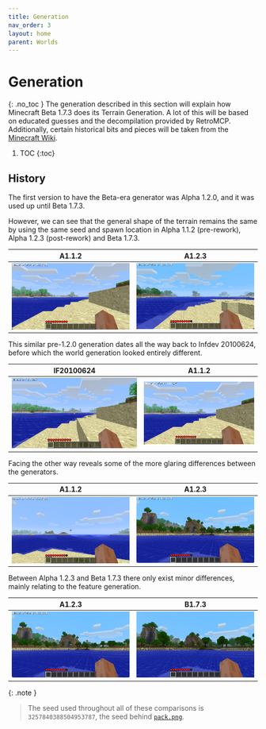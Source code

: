 ```yaml
---
title: Generation
nav_order: 3
layout: home
parent: Worlds
---
```


# Generation
{: .no_toc }
The generation described in this section will explain how Minecraft Beta 1.7.3 does its Terrain Generation. A lot of this will be based on educated guesses and the decompilation provided by RetroMCP. Additionally, certain historical bits and pieces will be taken from the [Minecraft Wiki](https://minecraft.wiki/w/World_generation/History#Beta-era_terrain).

1. TOC
{:toc}

## History
The first version to have the Beta-era generator was Alpha 1.2.0, and it was used up until Beta 1.7.3.

However, we can see that the general shape of the terrain remains the same by using the same seed and spawn location in Alpha 1.1.2 (pre-rework), Alpha 1.2.3 (post-rework) and Beta 1.7.3.

| A1.1.2 | A1.2.3 |
| --- | --- |
| ![](a112.webp) | ![](a123.webp) |

This similar pre-1.2.0 generation dates all the way back to Infdev 20100624, before which the world generation looked entirely different.

| IF20100624 | A1.1.2 |
| --- | --- |
| ![](infdevPack.webp) | ![](a112.webp) |

Facing the other way reveals some of the more glaring differences between the generators.

| A1.1.2 | A1.2.3 |
| --- | --- |
| ![](a112_pack.webp) | ![](a123_pack.webp) |

Between Alpha 1.2.3 and Beta 1.7.3 there only exist minor differences, mainly relating to the feature generation.

| A1.2.3 | B1.7.3 |
| --- | --- |
| ![](a123_pack.webp) | ![](b173_pack.webp) |

{: .note }
> The seed used throughout all of these comparisons is `3257840388504953787`, the seed behind [`pack.png`](https://minecraftathome.com/projects/packpng.html).

<script>
  document.addEventListener("DOMContentLoaded", function () {
    mediumZoom('img', {
      margin: 10,
      background: '#000000CC'
    });
  });
</script>